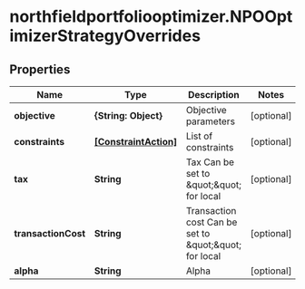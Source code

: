 # northfieldportfoliooptimizer.NPOOptimizerStrategyOverrides

## Properties

Name | Type | Description | Notes
------------ | ------------- | ------------- | -------------
**objective** | **{String: Object}** | Objective parameters | [optional] 
**constraints** | [**[ConstraintAction]**](ConstraintAction.md) | List of constraints | [optional] 
**tax** | **String** | Tax  Can be set to \&quot;\&quot; for local | [optional] 
**transactionCost** | **String** | Transaction cost  Can be set to \&quot;\&quot; for local | [optional] 
**alpha** | **String** | Alpha | [optional] 


